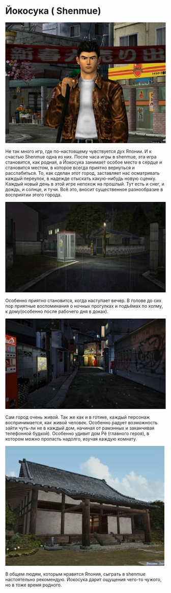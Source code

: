 # Йокосука ( Shenmue)

![](saved_resource(17).jpg)

Не так много игр, где по-настоящему чувствуется дух Японии. И к счастью Shenmue одна из них. После часа игры в shenmue, эта игра становится, как родная, а Йокосука занимает особое место в сердце и становится местом, в которое всегда приятно вернуться и расслабиться. То, как сделан этот город, заставляет нас осматривать каждый переулок, в надежде отыскать какую-нибудь новую сценку. Каждый новый день в этой игре непохож на прошлый. Тут есть и снег, и дождь, и солнце, и тучи. Всё это, вносит существенное разнообразие в восприятии этого города.

![](saved_resource(18).jpg)

Особенно приятно становится, когда наступает вечер. В голове до сих пор приятные воспоминания о ночных прогулках и подъёмах по холму, к дому(особенно после рабочего дня в доках).

![](saved_resource(19).jpg)

Сам город очень живой. Так же как и в готике, каждый персонаж воспринимается, как живой человек. Особенно радует возможность зайти чуть-ли не в каждый дом, начиная от рамэнных и заканчивая телефонной будкой). Особенно удивит дом Рё (главного героя), в котором можно пропасть надолго, изучая каждую комнату.

![](saved_resource(20).jpg)

В общем людям, которым нравится Япония, сыграть в shenmue настоятельно рекомендую. Йокосука дарит ощущения чего-то чужого, но в тоже время родного.
